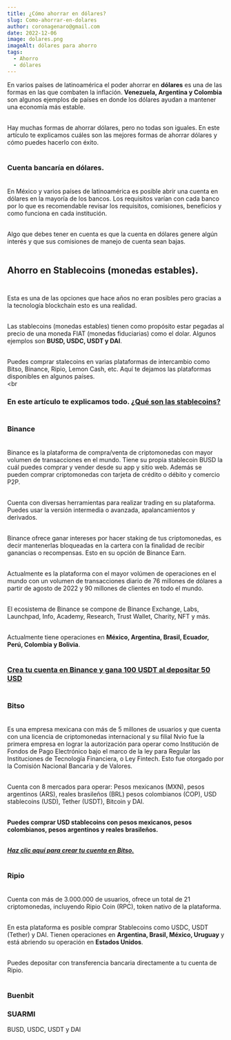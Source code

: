 ```yaml
---
title: ¿Cómo ahorrar en dólares?
slug: Como-ahorrar-en-dolares
author: coronagenaro@gmail.com
date: 2022-12-06
image: dolares.png
imageAlt: dólares para ahorro
tags:
  - Ahorro
  - dólares
---
```

E﻿n varios países de latinoamérica el poder ahorrar en **dólares** es una de las formas en las que combaten la inflación. **Venezuela, Argentina y Colombia** son algunos ejemplos de países en donde los dólares ayudan a mantener una economía más estable.<br/><br/>

Hay muchas formas de ahorrar dólares, pero no todas son iguales. En este artículo te explicamos cuáles son las mejores formas de ahorrar dólares y cómo puedes hacerlo con éxito.<br/><br/>

### **Cuenta bancaría en dólares.**<br/><br/>

E﻿n México y varios países de latinoamérica es posible abrir una cuenta en dólares en la mayoría de los bancos. Los requisitos varían con cada banco por lo que es recomendable revisar los requisitos, comisiones, beneficios y como funciona en cada institución.<br/><br/>

Algo que debes tener en cuenta es que la cuenta en dólares genere algún interés y que sus comisiones de manejo de cuenta sean bajas.<br/><br/>

## **A﻿horro en Stablecoins (monedas estables).** <br/><br/>

E﻿sta es una de las opciones que hace años no eran posibles pero gracias a la tecnología blockchain esto es una realidad.<br/><br/>

L﻿as stablecoins (monedas estables) tienen como propósito estar pegadas al precio de una moneda FIAT (monedas fiduciarias) como el dolar. Algunos ejemplos son **BUSD, USDC, USDT y DAI**. <br/><br/>

P﻿uedes comprar stalecoins en varias plataformas de intercambio como Bitso, Binance, Ripio, Lemon Cash, etc. Aquí te dejamos las plataformas disponibles en algunos países.<br/><br

### **E﻿n este artículo te explicamos todo. [¿Qué son las stablecoins?](https://www.oasisfinanciero.mx/blog/2022-10-15/que-son-las-stablecoins/)**<br/><br/>

### **B﻿inance**<br/><br/>

Binance es la plataforma de compra/venta de criptomonedas con mayor volumen de transacciones en el mundo. Tiene su propia stablecoin BUSD la cuál puedes comprar y vender desde su app y sitio web. Además se pueden comprar criptomonedas con tarjeta de crédito o débito y comercio P2P.<br/><br/>

Cuenta con diversas herramientas para realizar trading en su plataforma. Puedes usar la versión intermedia o avanzada, apalancamientos y derivados. <br/><br/>

Binance ofrece ganar intereses por hacer staking de tus criptomonedas, es decir mantenerlas bloqueadas en la cartera con la finalidad de recibir ganancias o recompensas. Esto en su opción de Binance Earn. <br/><br/>

Actualmente es la plataforma con el mayor volúmen de operaciones en el mundo con un volumen de transacciones diario de 76 millones de dólares a partir de agosto de 2022 y 90 millones de clientes en todo el mundo.<br/><br/>

El ecosistema de Binance se compone de Binance Exchange, Labs, Launchpad, Info, Academy, Research, Trust Wallet, Charity, NFT y más.<br/><br/>

A﻿ctualmente tiene operaciones en **México, Argentina, Brasil, Ecuador, Perú, Colombia y Bolivia**.<br/><br/>

### **[C﻿rea tu cuenta en Binance y gana 100 USDT al depositar 50 USD](https://www.binance.com/en/activity/referral-entry/CPA?fromActivityPage=true&ref=CPA_00ENPN26FP)**<br/><br/>

### **B﻿itso**<br/><br/>

Es una empresa mexicana con más de 5 millones de usuarios y que cuenta con una licencia de criptomonedas internacional y su filial Nvio fue la primera empresa en lograr la autorización para operar como Institución de Fondos de Pago Electrónico bajo el marco de la ley para Regular las Instituciones de Tecnología Financiera, o Ley Fintech. Esto fue otorgado por la Comisión Nacional Bancaria y de Valores. <br/><br/>

Cuenta con 8 mercados para operar: Pesos mexicanos (MXN), pesos argentinos (ARS), reales brasileños (BRL) pesos colombianos (COP), USD stablecoins (USD), Tether (USDT), Bitcoin y DAI. <br/><br/>

**P﻿uedes comprar USD stablecoins con pesos mexicanos, pesos colombianos, pesos argentinos y reales brasileños.**<br/><br/>

***[Haz clic aquí para crear tu cuenta en Bitso.](https://bitso.com/register?ref=lzgl)*** <br/><br/>

### **R﻿ipio**<br/><br/>

Cuenta con más de 3.000.000 de usuarios, ofrece un total de 21 criptomonedas, incluyendo Ripio Coin (RPC), token nativo de la plataforma.<br/><br/>

E﻿n esta plataforma es posible comprar Stablecoins como USDC, USDT (Tether) y DAI. Tienen operaciones en **Argentina, Brasil, México, Uruguay** y está abriendo su operación en **Estados Unidos**.<br/><br/>

P﻿uedes depositar con transferencia bancaria directamente a tu cuenta de Ripio.<br/><br/>

### **B﻿uenbit**

### **S﻿UARMI**

B﻿USD, USDC, USDT y DAI
